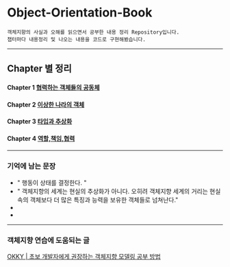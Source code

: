 # Object-Orientation-Book
    객체지향의 사실과 오해를 읽으면서 공부한 내용 정리 Repository입니다.
    챕터마다 내용정리 및 나오는 내용을 코드로 구현해봤습니다.
----


## Chapter 별 정리


#### Chapter 1 [협력하는 객체들의 공동체 ](https://github.com/yeongsik/Object-Orientation-Book/tree/main/oop/src/chapter1)
#### Chapter 2 [이상한 나라의 객체 ](https://github.com/yeongsik/Object-Orientation-Book/tree/main/oop/src/chapter2)
#### Chapter 3 [타입과 추상화 ](https://github.com/yeongsik/Object-Orientation-Book/tree/main/oop/src/chapter3)
#### Chapter 4 [역할,책임,협력](https://github.com/yeongsik/Object-Orientation-Book/tree/main/oop/src/chapter4)

---

### 기억에 남는 문장 
* " 행동이 상태를 결정한다. " 
* " 객체지향의 세계는 현실의 추상화가 아니다. 오히려 객체지향 세계의 거리는 현실 속의 객체보다 더 많은 특징과 능력을 보유한 객체들로 넘쳐난다."
* 
* 

---
### 객체지향 연습에 도움되는 글
[OKKY | 초보 개발자에게 권장하는 객체지향 모델링 공부 방법](https://okky.kr/article/358197)
